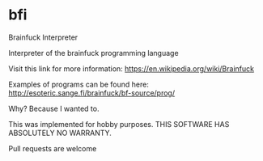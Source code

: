 # bfi
Brainfuck Interpreter

Interpreter of the brainfuck programming language

Visit this link for more information: https://en.wikipedia.org/wiki/Brainfuck

Examples of programs can be found here: http://esoteric.sange.fi/brainfuck/bf-source/prog/

Why?
Because I wanted to. 

This was implemented for hobby purposes. THIS SOFTWARE HAS ABSOLUTELY NO WARRANTY.

Pull requests are welcome

